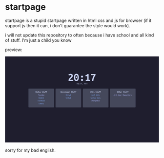 # startpage

startpage is a stupid startpage written in html css and js for browser (if it support js then it can, i don't guarantee the style would work).

i will not update this repository to often because i have school and all kind of stuff. I'm just a child you know

preview:

![preview](assets/preview.jpg)

sorry for my bad english.
